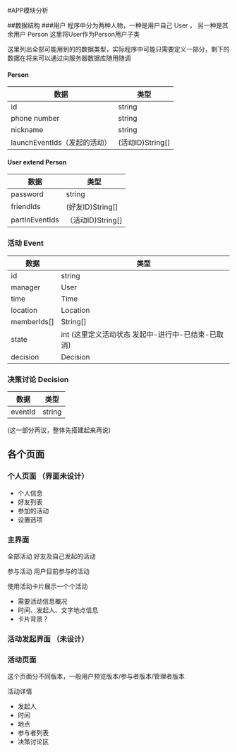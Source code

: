 #APP模块分析

##数据结构
###用户 
程序中分为两种人物，一种是用户自己 User ， 另一种是其余用户 Person
这里将User作为Person用户子类

这里列出全部可能用到的的数据类型，实际程序中可能只需要定义一部分，剩下的数据在将来可以通过向服务器数据库随用随调

#### Person

|数据 | 类型|
|---|---|
|id|string|
|phone number| string|
|nickname | string |
|launchEventIds（发起的活动）| (活动ID)String[]|

#### User extend Person
|数据 | 类型|
|---|---|
|password | string|
|friendIds| (好友ID)String[]|
|partInEventIds|（活动ID)String[]|


### 活动 Event
|数据| 类型|
|---|---|
|id | string|
|manager| User|
|time| Time|
|location| Location|
|memberIds[]| String[]|
|state | int (这里定义活动状态 发起中-进行中-已结束-已取消)|
|decision|Decision|

### 决策讨论 Decision
|数据| 类型|
|---|---|
|eventId | string|
(这一部分再议，整体先搭建起来再说)

## 各个页面
### 个人页面 （界面未设计）
- 个人信息
- 好友列表
- 参加的活动
- 设置选项

### 主界面
全部活动 好友及自己发起的活动

参与活动 用户目前参与的活动

使用活动卡片展示一个个活动

- 需要活动信息概况
- 时间、发起人、文字地点信息
- 卡片背景？

### 活动发起界面 （未设计）

### 活动页面
这个页面分不同版本，一般用户预览版本/参与者版本/管理者版本

活动详情

- 发起人
- 时间
- 地点
- 参与者列表
- 决策讨论区


	